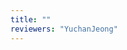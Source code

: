 ```yaml
---
title: ""
reviewers: "YuchanJeong"
---
```


<!-- 변경 사항을 개조식으로 작성 -->
<!-- 변경 사항이 여러 개일 경우 "-"로 구분 -->
<!-- "어떻게" 보다는 "무엇을", "왜"를 설명 -->
<!-- 결과물에 대한 Screenshot 및 Gif 추가 가능 -->
<!-- Assignees 등록 -->
<!-- 포함되는 Commit의 Label 등록 -->
